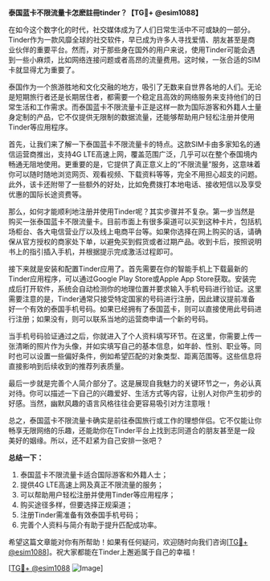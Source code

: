 **泰国蓝卡不限流量卡怎麽註冊tinder？【TG💪+ @esim1088】**

在如今这个数字化的时代，社交媒体成为了人们日常生活中不可或缺的一部分。Tinder作为一款风靡全球的社交软件，早已成为许多人寻找爱情、朋友甚至是商业伙伴的重要平台。然而，对于那些身在国外的用户来说，使用Tinder可能会遇到一些小麻烦，比如网络连接问题或者高昂的流量费用。这时候，一张合适的SIM卡就显得尤为重要了。

泰国作为一个旅游胜地和文化交融的地方，吸引了无数来自世界各地的人们。无论是短期旅行者还是长期居住者，都需要一个稳定且高效的网络服务来支持他们的日常生活和工作需求。而泰国蓝卡不限流量卡正是这样一款为国际游客和外籍人士量身定制的产品，它不仅提供无限制的数据流量，还能够帮助用户轻松注册并使用Tinder等应用程序。

首先，让我们来了解一下泰国蓝卡不限流量卡的特点。这款SIM卡由多家知名的通信运营商推出，支持4G LTE高速上网，覆盖范围广泛，几乎可以在整个泰国境内畅通无阻地使用。更重要的是，它提供了真正意义上的“不限流量”服务，这意味着你可以随时随地浏览网页、观看视频、下载资料等等，完全不用担心超支的问题。此外，该卡还附带了一些额外的好处，比如免费拨打本地电话、接收短信以及享受优惠的国际长途资费等。

那么，如何才能顺利地注册并使用Tinder呢？其实步骤并不复杂。第一步当然是购买一张泰国蓝卡不限流量卡。目前市面上有很多渠道可以买到这种卡片，包括机场柜台、各大电信营业厅以及线上电商平台等。如果你选择在网上购买的话，请确保从官方授权的商家处下单，以避免买到假货或者过期产品。收到卡后，按照说明书上的指引插入手机，并根据提示完成激活过程即可。

接下来就是安装和配置Tinder应用了。首先需要在你的智能手机上下载最新的Tinder应用程序，可以通过Google Play Store或Apple App Store获取。安装完成后打开软件，系统会自动检测你的地理位置并要求输入手机号码进行验证。这里需要注意的是，Tinder通常只接受特定国家的号码进行注册，因此建议提前准备好一个有效的泰国手机号码。如果已经拥有了泰国蓝卡，则可以直接使用此号码进行注册；如果没有，则可以联系当地的运营商申请一个新的号码。

当手机号码验证通过之后，你就进入了个人资料填写环节。在这里，你需要上传一张清晰的照片作为头像，并如实填写自己的基本信息，如年龄、性别、职业等。同时也可以设置一些偏好条件，例如希望匹配的对象类型、距离范围等。这些信息将直接影响到后续收到的推荐列表质量。

最后一步就是完善个人简介部分了。这是展现自我魅力的关键环节之一，务必认真对待。你可以描述一下自己的兴趣爱好、生活方式等内容，让别人对你产生初步的好感。当然，幽默风趣的语言风格往往会更容易吸引对方注意哦！

总之，泰国蓝卡不限流量卡确实是前往泰国旅行或工作的理想伴侣。它不仅能让你畅享无限网络的乐趣，还能助你在Tinder平台上找到志同道合的朋友甚至是一段美好的姻缘。所以，还不赶紧为自己安排一张吧？

**总结一下：**
1. 泰国蓝卡不限流量卡适合国际游客和外籍人士；
2. 提供4G LTE高速上网及真正不限流量的服务；
3. 可以帮助用户轻松注册并使用Tinder等应用程序；
4. 购买途径多样，但要选择正规渠道；
5. 注册Tinder需准备有效泰国手机号码；
6. 完善个人资料与简介有助于提升匹配成功率。

希望这篇文章能对你有所帮助！如果有任何疑问，欢迎随时向我们咨询[[TG💪+ @esim1088](https://t.me/s/esim1088)]。祝大家都能在Tinder上邂逅属于自己的幸福！

[[TG💪+ @esim1088](https://t.me/s/esim1088) ![Image](https://i.postimg.cc/4NQfJmqS/Snipaste-2025-05-13-00-14-12.png)]